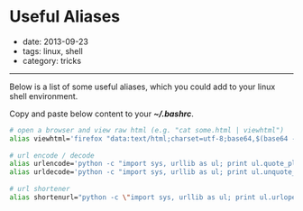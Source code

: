 # Useful Aliases

- date: 2013-09-23
- tags: linux, shell
- category: tricks

----------------------------

Below is a list of some useful aliases, which you could add to your linux shell environment.

Copy and paste below content to your __*~/.bashrc*__.

<!--script src="https://gist.github.com/terryoy/6374725.js"></script-->

```bash
# open a browser and view raw html (e.g. "cat some.html | viewhtml")
alias viewhtml='firefox "data:text/html;charset=utf-8;base64,$(base64 -w 0 <&0)"'
 
# url encode / decode
alias urlencode='python -c "import sys, urllib as ul; print ul.quote_plus(sys.argv[1])"'
alias urldecode='python -c "import sys, urllib as ul; print ul.unquote_plus(sys.argv[1])"'
  
# url shortener
alias shortenurl="python -c \"import sys, urllib as ul; print ul.urlopen('http://tinyurl.com/api-create.php?url=%s' % ul.quote_plus(sys.argv[1])).readline()\""
```

